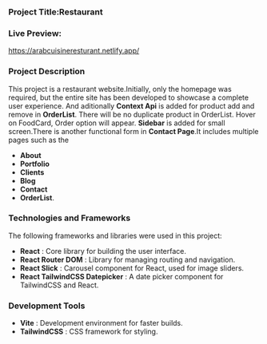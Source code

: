 ### Project Title:Restaurant

### Live Preview: 
https://arabcuisineresturant.netlify.app/

### Project Description
This project is a restaurant website.Initially, only the homepage was required, but the entire site has been developed to showcase a complete user experience. And aditionally **Context Api** is added for product add and remove in **OrderList**. There will be no duplicate product in OrderList. Hover on FoodCard, Order option will appear. **Sidebar** is added for small screen.There is another functional form in **Contact Page**.It includes multiple pages such as the
* **About** 
* **Portfolio**
* **Clients**
* **Blog**
* **Contact**
* **OrderList**.

### Technologies and Frameworks
The following frameworks and libraries were used in this project:

* **React** : Core library for building the user interface.
* **React Router DOM** : Library for managing routing and navigation.
* **React Slick** : Carousel component for React, used for image sliders.
* **React TailwindCSS Datepicker** : A date picker component for TailwindCSS and React.


### Development Tools
* **Vite** : Development environment for faster builds.
* **TailwindCSS** : CSS framework for styling.
